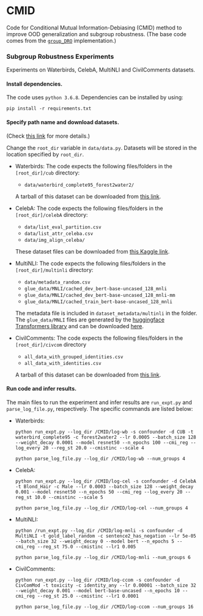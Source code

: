 # CMID
Code for Conditional Mutual Information-Debiasing (CMID) method to improve OOD generalization and subgroup robustness. (The base code comes from the [`group_DRO`](https://github.com/kohpangwei/group_DRO)  implementation.)
### Subgroup Robustness Experiments
Experiments on Waterbirds, CelebA, MultiNLI and CivilComments datasets.
#### Install dependencies.
   The code uses `python 3.6.8`. Dependencies can be installed by using: 

   ```
   pip install -r requirements.txt
   ```


#### Specify path name and download datasets. 
   (Check [this link](https://github.com/kohpangwei/group_DRO) for more details.)
   
   Change the `root_dir` variable in `data/data.py`. Datasets will be stored in the location specified by `root_dir`.

   - Waterbirds:
     The code expects the following files/folders in the `[root_dir]/cub` directory:
     - `data/waterbird_complete95_forest2water2/`


     A tarball of this dataset can be downloaded from [this link](https://nlp.stanford.edu/data/dro/waterbird_complete95_forest2water2.tar.gz). 
  
   - CelebA:
     The code expects the following files/folders in the `[root_dir]/celebA` directory:
     - `data/list_eval_partition.csv`
     - `data/list_attr_celeba.csv`
     - `data/img_align_celeba/`


     These dataset files  can be downloaded from [this Kaggle link](https://www.kaggle.com/jessicali9530/celeba-dataset).
  
   - MultiNLI:
     The code expects the following files/folders in the `[root_dir]/multinli` directory:
     - `data/metadata_random.csv` 
     - `glue_data/MNLI/cached_dev_bert-base-uncased_128_mnli`
     - `glue_data/MNLI/cached_dev_bert-base-uncased_128_mnli-mm`
     - `glue_data/MNLI/cached_train_bert-base-uncased_128_mnli`
     
     The metadata file is included in `dataset_metadata/multinli` in the folder. 
     The `glue_data/MNLI` files are generated by the [huggingface Transformers library](https://github.com/huggingface/transformers) and can be downloaded [here](https://nlp.stanford.edu/data/dro/multinli_bert_features.tar.gz).
  
   - CivilComments:
     The code expects the following files/folders in the `[root_dir]/civcom` directory
     - `all_data_with_grouped_identities.csv`
     - `all_data_with_identities.csv`
     
     A tarball of this dataset can be downloaded from [this link](https://drive.google.com/file/d/1ioV8bf5jpEhXW2UTN41z-0uxUqJk5UT6/view?usp=share_link).

  
#### Run code and infer results.
   The main files to run the experiment and infer results are `run_expt.py` and `parse_log_file.py`, respectively. The specific commands are listed below:
   
   - Waterbirds: 

     ```
     python run_expt.py --log_dir /CMID/log-wb -s confounder -d CUB -t waterbird_complete95 -c forest2water2 --lr 0.0005 --batch_size 128 --weight_decay 0.0001 --model resnet50 --n_epochs 100 --cmi_reg --log_every 20 --reg_st 20.0 --cmistinc --scale 4
     ```

     ```
     python parse_log_file.py --log_dir /CMID/log-wb --num_groups 4
     ```    
   
   - CelebA:

     ```
     python run_expt.py --log_dir /CMID/log-cel -s confounder -d CelebA -t Blond_Hair -c Male --lr 0.0003 --batch_size 128 --weight_decay 0.001 --model resnet50 --n_epochs 50 --cmi_reg --log_every 20 --reg_st 10.0 --cmistinc --scale 5
     ```

     ```
     python parse_log_file.py --log_dir /CMID/log-cel --num_groups 4
     ```
   
   - MultiNLI:

     ```
     python /run_expt.py --log_dir /CMID/log-mnli -s confounder -d MultiNLI -t gold_label_random -c sentence2_has_negation --lr 5e-05 --batch_size 32 --weight_decay 0 --model bert --n_epochs 5 --cmi_reg --reg_st 75.0 --cmistinc --lr1 0.005
     ```

     ```
     python parse_log_file.py --log_dir /CMID/log-mnli --num_groups 6
     ```
   
   - CivilComments:

     ```
     python run_expt.py --log_dir /CMID/log-ccom -s confounder -d CivComMod -t toxicity -c identity_any --lr 0.00001 --batch_size 32 --weight_decay 0.001 --model bert-base-uncased --n_epochs 10 --cmi_reg --reg_st 25.0 --cmistinc --lr1 0.0001
     ```

     ```
     python parse_log_file.py --log_dir /CMID/log-ccom --num_groups 16
     ```
   
   
